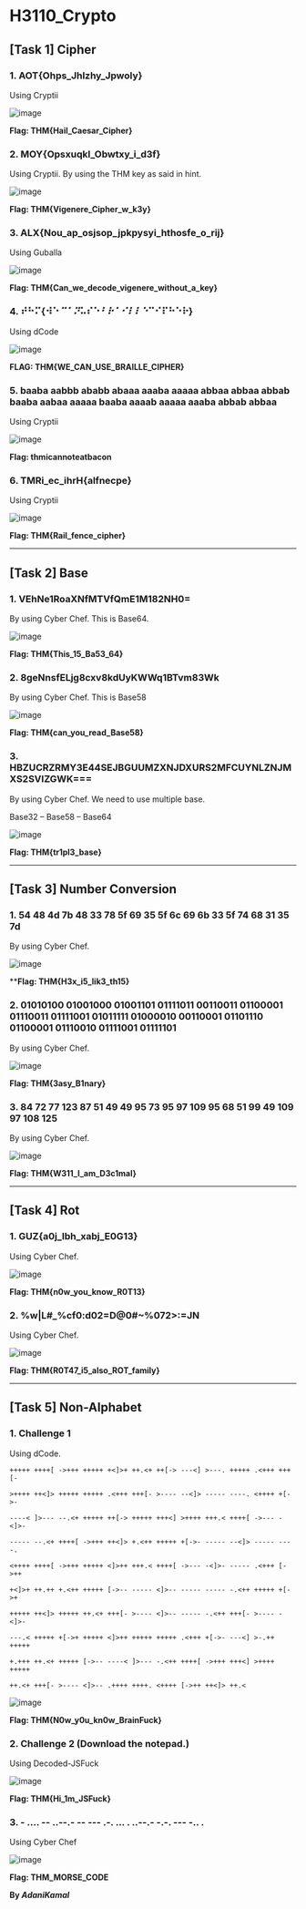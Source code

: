 # H3110_Crypto

## [Task 1] Cipher

### 1.	AOT{Ohps_Jhlzhy_Jpwoly}

Using Cryptii

![image](https://user-images.githubusercontent.com/44063862/82730672-079fe100-9d34-11ea-91e7-ebb91b906f6e.png)

**Flag: THM{Hail_Caesar_Cipher}**

### 2.	MOY{Opsxuqkl_Obwtxy_i_d3f}

Using Cryptii. By using the THM key as said in hint.

![image](https://user-images.githubusercontent.com/44063862/82730681-21d9bf00-9d34-11ea-8670-001a3b58fbef.png)

**Flag: THM{Vigenere_Cipher_w_k3y}**

### 3.	ALX{Nou_ap_osjsop_jpkpysyi_hthosfe_o_rij}

Using Guballa

![image](https://user-images.githubusercontent.com/44063862/82730687-459d0500-9d34-11ea-82b8-6c47469aaab8.png)

**Flag: THM{Can_we_decode_vigenere_without_a_key}**

### 4.	⠞⠓⠍{⠺⠑_⠉⠁⠝_⠥⠎⠑_⠃⠗⠁⠊⠇⠇⠑_⠉⠊⠏⠓⠑⠗}

Using dCode

![image](https://user-images.githubusercontent.com/44063862/82730702-551c4e00-9d34-11ea-8a77-a6df9edd011b.png)

**FLAG: THM{WE_CAN_USE_BRAILLE_CIPHER}**

### 5.	baaba aabbb ababb abaaa aaaba aaaaa abbaa abbaa abbab baaba aabaa aaaaa baaba aaaab aaaaa aaaba abbab abbaa

Using Cryptii

![image](https://user-images.githubusercontent.com/44063862/82730720-78df9400-9d34-11ea-9ce8-b7d9b1ee1c36.png)

**Flag: thmicannoteatbacon**

### 6.	TMRi_ec_ihrH{alfnecpe}

Using Cryptii

![image](https://user-images.githubusercontent.com/44063862/82730735-914fae80-9d34-11ea-9190-6012bc445b10.png)

**Flag: THM{Rail_fence_cipher}**

__________________________________________________________________________________________________________________________

## [Task 2] Base

### 1.	VEhNe1RoaXNfMTVfQmE1M182NH0=

By using Cyber Chef. This is Base64.

![image](https://user-images.githubusercontent.com/44063862/82730958-3919ac00-9d36-11ea-8547-01996ac2761c.png)

**Flag: THM{This_15_Ba53_64}**

### 2.	8geNnsfELjg8cxv8kdUyKWWq1BTvm83Wk

By using Cyber Chef. This is Base58

![image](https://user-images.githubusercontent.com/44063862/82730971-50589980-9d36-11ea-8881-224c10043b25.png)

**Flag: THM{can_you_read_Base58}**

### 3.	HBZUCRZRMY3E44SEJBGUUMZXNJDXURS2MFCUYNLZNJMXS2SVIZGWK===

By using Cyber Chef. We need to use multiple base.

Base32 – Base58 – Base64

![image](https://user-images.githubusercontent.com/44063862/82730986-61a1a600-9d36-11ea-981f-3b27d21ad716.png)

**Flag: THM{tr1pl3_base}**

__________________________________________________________________________________________________________________________

## [Task 3] Number Conversion

### 1.	54 48 4d 7b 48 33 78 5f 69 35 5f 6c 69 6b 33 5f 74 68 31 35 7d

By using Cyber Chef. 

![image](https://user-images.githubusercontent.com/44063862/82731219-cad5e900-9d37-11ea-86fe-4d86bf2502fc.png)

****Flag: THM{H3x_i5_lik3_th15}**

### 2.	01010100 01001000 01001101 01111011 00110011 01100001 01110011 01111001 01011111 01000010 00110001 01101110 01100001 01110010 01111001 01111101

By using Cyber Chef. 

![image](https://user-images.githubusercontent.com/44063862/82731225-d6291480-9d37-11ea-8d26-0d7cfc9686ae.png)

**Flag: THM{3asy_B1nary}**

### 3.	84 72 77 123 87 51 49 49 95 73 95 97 109 95 68 51 99 49 109 97 108 125

By using Cyber Chef.

![image](https://user-images.githubusercontent.com/44063862/82731229-e0e3a980-9d37-11ea-9650-0aa97c584f24.png)

**Flag: THM{W311_I_am_D3c1mal}**
__________________________________________________________________________________________________________________________

## [Task 4] Rot

### 1.	GUZ{a0j_lbh_xabj_E0G13}

Using Cyber Chef.

![image](https://user-images.githubusercontent.com/44063862/82731379-f907f880-9d38-11ea-83ba-ec962c8e58ab.png)

**Flag: THM{n0w_you_know_R0T13}**

### 2.	%w|L#_%cf0:d02=D@0#~%072>:=JN

Using Cyber Chef.

![image](https://user-images.githubusercontent.com/44063862/82731386-03c28d80-9d39-11ea-8d8f-8c7c8812f36a.png)

**Flag: THM{R0T47_i5_also_ROT_family}**

_________________________________________________________________________________________________________________________

## [Task 5] Non-Alphabet

### 1.	Challenge 1

Using dCode.

```
+++++ ++++[ ->+++ +++++ +<]>+ ++.<+ ++[-> ---<] >---. +++++ .<+++ +++[-

>++++ ++<]> +++++ +++++ .<+++ +++[- >---- --<]> ----- ----. <++++ +[->-

----< ]>--- --.<+ +++++ ++[-> +++++ +++<] >++++ +++.< ++++[ ->--- -<]>-

----- --.<+ ++++[ ->+++ ++<]> +.<++ +++++ +[->- ----- --<]> ----- ----.

<++++ ++++[ ->+++ +++++ <]>++ +++.< ++++[ ->--- -<]>- ----- .<+++ [->++

+<]>+ ++.++ +.<++ +++++ [->-- ----- <]>-- ----- ----- -.<++ +++++ +[->+

+++++ ++<]> +++++ ++.<+ +++[- >---- <]>-- ----- -.<++ +++[- >---- -<]>-

---.< +++++ +[->+ +++++ <]>++ +++++ +++++ .<+++ +[->- ---<] >-.++ +++++

+.+++ ++.<+ +++++ [->-- ----< ]>--- -.<++ ++++[ ->+++ +++<] >++++ +++++

++.<+ +++[- >---- <]>-- .++++ ++++. <++++ [->++ ++<]> ++.<
```

![image](https://user-images.githubusercontent.com/44063862/82731515-15586500-9d3a-11ea-8dda-12ede5b1ac2f.png)

**Flag: THM{N0w_y0u_kn0w_BrainFuck}**

### 2.	Challenge 2 (Download the notepad.)

Using Decoded-JSFuck

![image](https://user-images.githubusercontent.com/44063862/82731529-2bfebc00-9d3a-11ea-949a-4822931988ee.png)

**Flag: THM{Hi_1m_JSFuck}**

### 3.	- .... -- ..--.- -- --- .-. ... . ..--.- -.-. --- -.. .

Using Cyber Chef

![image](https://user-images.githubusercontent.com/44063862/82731589-aa5b5e00-9d3a-11ea-8c1a-2d65e05b6007.png)

**Flag: THM_MORSE_CODE**

**By _AdaniKamal_**
